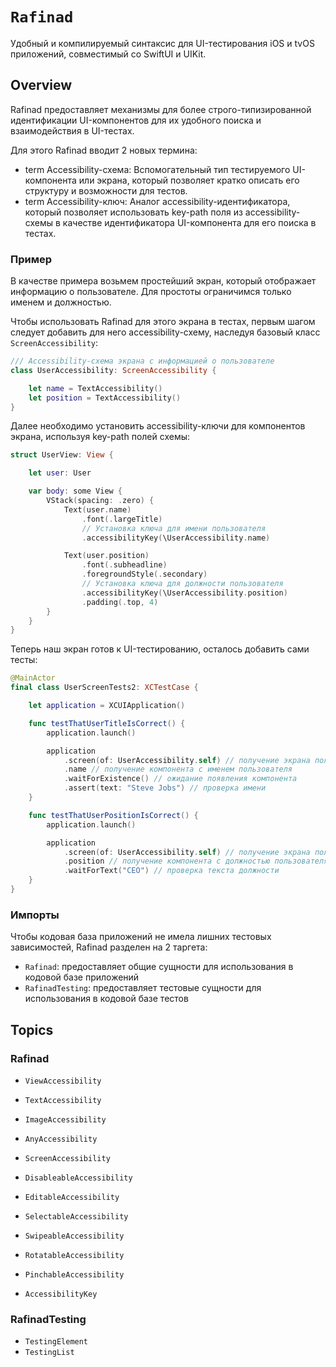 # ``Rafinad``

Удобный и компилируемый синтаксис для UI-тестирования iOS и tvOS приложений,
совместимый со SwiftUI и UIKit. 


## Overview

Rafinad предоставляет механизмы для более строго-типизированной идентификации UI-компонентов
для их удобного поиска и взаимодействия в UI-тестах.

Для этого Rafinad вводит 2 новых термина:
- term Accessibility-схема: Вспомогательный тип тестируемого UI-компонента или экрана,
который позволяет кратко описать его структуру и возможности для тестов.
- term Accessibility-ключ: Аналог accessibility-идентификатора, 
который позволяет использовать key-path поля из accessibility-схемы 
в качестве идентификатора UI-компонента для его поиска в тестах.


### Пример 

В качестве примера возьмем простейший экран, который отображает информацию о пользователе.
Для простоты ограничимся только именем и должностью.

Чтобы использовать Rafinad для этого экрана в тестах, 
первым шагом следует добавить для него accessibility-схему,
наследуя базовый класс ``ScreenAccessibility``:

``` swift
/// Accessibility-схема экрана с информацией о пользователе 
class UserAccessibility: ScreenAccessibility {

    let name = TextAccessibility()
    let position = TextAccessibility()
}
```

Далее необходимо установить accessibility-ключи для компонентов экрана,
используя key-path полей схемы:

``` swift
struct UserView: View {

    let user: User

    var body: some View {
        VStack(spacing: .zero) {
            Text(user.name)
                .font(.largeTitle)
                // Установка ключа для имени пользователя
                .accessibilityKey(\UserAccessibility.name)

            Text(user.position)
                .font(.subheadline)
                .foregroundStyle(.secondary)
                // Установка ключа для должности пользователя
                .accessibilityKey(\UserAccessibility.position)
                .padding(.top, 4)
        }
    }
}
```

Теперь наш экран готов к UI-тестированию, осталось добавить сами тесты:

``` swift
@MainActor
final class UserScreenTests2: XCTestCase {

    let application = XCUIApplication()

    func testThatUserTitleIsCorrect() {
        application.launch()

        application
            .screen(of: UserAccessibility.self) // получение экрана пользователя
            .name // получение компонента с именем пользователя
            .waitForExistence() // ожидание появления компонента
            .assert(text: "Steve Jobs") // проверка имени
    }

    func testThatUserPositionIsCorrect() {
        application.launch()

        application
            .screen(of: UserAccessibility.self) // получение экрана пользователя
            .position // получение компонента с должностью пользователя
            .waitForText("CEO") // проверка текста должности
    }
}
```


### Импорты

Чтобы кодовая база приложений не имела лишних тестовых зависимостей, Rafinad разделен на 2 таргета:
- `Rafinad`: предоставляет общие сущности для использования в кодовой базе приложений
- `RafinadTesting`: предоставляет тестовые сущности для использования в кодовой базе тестов


## Topics


### Rafinad

- ``ViewAccessibility``
- ``TextAccessibility``
- ``ImageAccessibility``
- ``AnyAccessibility``
- ``ScreenAccessibility``

- ``DisableableAccessibility``
- ``EditableAccessibility``
- ``SelectableAccessibility``
- ``SwipeableAccessibility``
- ``RotatableAccessibility``
- ``PinchableAccessibility``

- ``AccessibilityKey``

### RafinadTesting

- ``TestingElement``
- ``TestingList``
